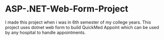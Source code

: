 # ASP-.NET-Web-Form-Project
I made this project when i was in 6th semester of my college years.
This project uses dotnet web form to build QuickMed Appoint which can be used by any hospital to handle appointments.
